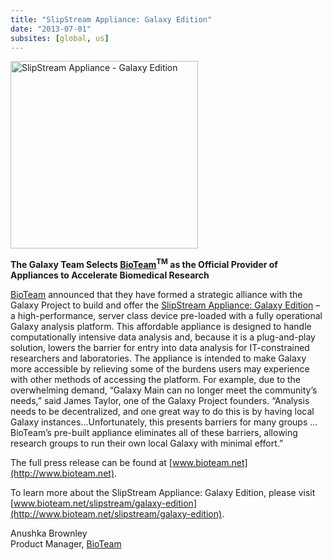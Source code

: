 ```yaml
---
title: "SlipStream Appliance: Galaxy Edition"
date: "2013-07-01"
subsites: [global, us]
---
```

<div class='center'><a href='http://www.bioteam.net/slipstream/galaxy-edition'><img src="/images/logos/SlipStreamApplianceLogo.png" alt="SlipStream Appliance - Galaxy Edition" width="300" /></a></div>

**The Galaxy Team Selects [BioTeam](http://bioteam.net)<sup>TM</sup> as the Official Provider of Appliances to Accelerate Biomedical Research**

[BioTeam](http://bioteam.net) announced that they have formed a strategic alliance with the Galaxy Project to build and offer the [SlipStream Appliance: Galaxy Edition](http://www.bioteam.net/slipstream/galaxy-edition) – a high-performance, server class device pre-loaded with a fully operational Galaxy analysis platform.  This affordable appliance is designed to handle computationally intensive data analysis and, because it is a plug-and-play solution, lowers the barrier for entry into data analysis for IT-constrained researchers and laboratories.  The appliance is intended to make Galaxy more accessible by relieving some of the burdens users may experience with other methods of accessing the platform.  For example, due to the overwhelming demand, “Galaxy Main can no longer meet the community’s needs,” said James Taylor, one of the Galaxy Project founders. “Analysis needs to be decentralized, and one great way to do this is by having local Galaxy instances…Unfortunately, this presents barriers for many groups … BioTeam’s pre-built appliance eliminates all of these barriers, allowing research groups to run their own local Galaxy with minimal effort.”

The full press release can be found at [www.bioteam.net](http://www.bioteam.net).

To learn more about the SlipStream Appliance: Galaxy Edition, please visit [www.bioteam.net/slipstream/galaxy-edition](http://www.bioteam.net/slipstream/galaxy-edition).

Anushka Brownley<br />
Product Manager, [BioTeam](http://bioteam.net)
